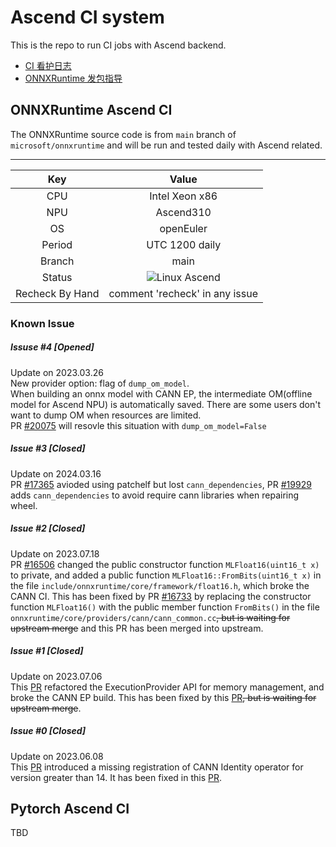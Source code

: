 # Ascend CI system
This is the repo to run CI jobs with Ascend backend.

- [CI 看护日志](https://github.com/Ascend/Ascend-CI/blob/main/docs/ONNXRuntime_CI%E7%9C%8B%E6%8A%A4%E6%97%A5%E5%BF%97.md)
- [ONNXRuntime 发包指导](https://github.com/cosdt/Quora/issues/8)

## ONNXRuntime Ascend CI
The ONNXRuntime source code is from `main` branch of `microsoft/onnxruntime` and will be run and tested daily with Ascend related.

------------------------------------------------------------

| Key  | Value |
| :---: | :---: |
| CPU  | Intel Xeon x86 |
| NPU | Ascend310 |
| OS | openEuler |
| Period | UTC 1200 daily |
| Branch  | main |
| Status  | ![Linux Ascend](https://github.com/Ascend/onnxruntime/actions/workflows/build-and-test.yaml/badge.svg) |
| Recheck By Hand | comment 'recheck' in any issue |

### Known Issue

##### Issuse #4 [Opened]
Update on 2023.03.26  
New provider option: flag of `dump_om_model`.  
When building an onnx model with CANN EP, the intermediate OM(offline model for Ascend NPU) is automatically saved. There are some users don't want to dump OM when resources are limited.  
PR [#20075](https://github.com/microsoft/onnxruntime/pull/20075) will resovle this situation with `dump_om_model=False`

##### Issue #3 [Closed]
Update on 2024.03.16  
PR [#17365](https://github.com/microsoft/onnxruntime/pull/17365) avioded using patchelf but lost `cann_dependencies`, PR [#19929](https://github.com/microsoft/onnxruntime/pull/19929) adds `cann_dependencies` to avoid require cann libraries when repairing wheel.

##### Issue #2 [Closed] 
Update on 2023.07.18  
PR [#16506](https://github.com/microsoft/onnxruntime/pull/16506) changed the public constructor function `MLFloat16(uint16_t x)` to private, and added a public function `MLFloat16::FromBits(uint16_t x)` in the file `include/onnxruntime/core/framework/float16.h`, which broke the CANN CI. This has been fixed by PR [#16733](https://github.com/microsoft/onnxruntime/pull/16733) by replacing the constructor function `MLFloat16()` with the public member function `FromBits()` in the file `onnxruntime/core/providers/cann/cann_common.cc`~~, but is waiting for upstream merge~~ and this PR has been merged into upstream.

##### Issue #1 [Closed] 
Update on 2023.07.06  
This [PR](https://github.com/microsoft/onnxruntime/pull/15833) refactored the ExecutionProvider API for memory management, and broke the CANN EP build. This has been fixed by this [PR](https://github.com/microsoft/onnxruntime/pull/16490)~~, but is waiting for upstream merge~~.

##### Issue #0 [Closed]
Update on 2023.06.08  
This [PR](https://github.com/microsoft/onnxruntime/pull/14731) introduced a missing registration of CANN Identity operator for version greater than 14. It has been fixed in this [PR](https://github.com/microsoft/onnxruntime/pull/16210).

## Pytorch Ascend CI
TBD
